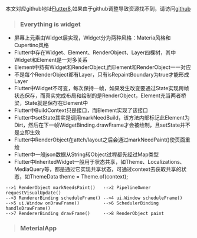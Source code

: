 本文对应github地址[Flutter8](https://github.com/DDYFlutter/LearnFlutter/blob/master/Flutter/Flutter008.md),如果由于github调整导致资源找不到，请访问[github](https://github.com/DDYFlutter/LearnFlutter)

> ### Everything is widget

* 屏幕上元素由Widget层实现，Widget分为两种风格：Materia风格和Cupertino风格
* Flutter中存在Widget、Element、RenderObject、Layer四棵树，其中Widget和Element是一对多关系
* Element中持有Widget和RenderObject,而Element和RenderObject一一对应
* 不是每个RenderObject都有Layer，只有isRepaintBoundary为true才能形成Layer
* Flutter中Widget不可变，每次保持一帧，如果发生改变要通过State实现跨帧状态保存，而真实完成布局和绘制的是RenderObject，Element充当两者桥梁，State就是保存在Element中
* Flutter中BuildContext只是接口，而Element实现了该接口
* Flutter中setState其实是调用markNeedBuild，该方法内部标记此Element为Dirt，然后在下一帧WidgetBinding.drawFrame才会被绘制，且setState并不是立即生效
* Flutter中RenderObject在attch/layout之后会通过markNeedPaint()使页面重绘
* Flutter中一般json数据从String转Object过程都先经过Map类型
* Flutter中InheritedWidget一般用于状态共享，如Theme、Localizations、MediaQuery等，都是通过它实现共享状态，可通过context去获取共享的状态，如ThemeData theme = Theme.of(context);

```
-->1 RenderObject markNeedsPaint()   -->2 PipelineOwner requestVisualUpdate()  
-->3 RendererBinding scheduleFrame() -->4 ui.Window scheduleFrame()          
-->5 ui.Window onDrawFrame()         -->6 SchedulerBinding handleDrawFrame()   
-->7 RendererBinding drawFrame()     -->8 RenderObject paint                  
```  

> ### MeterialApp